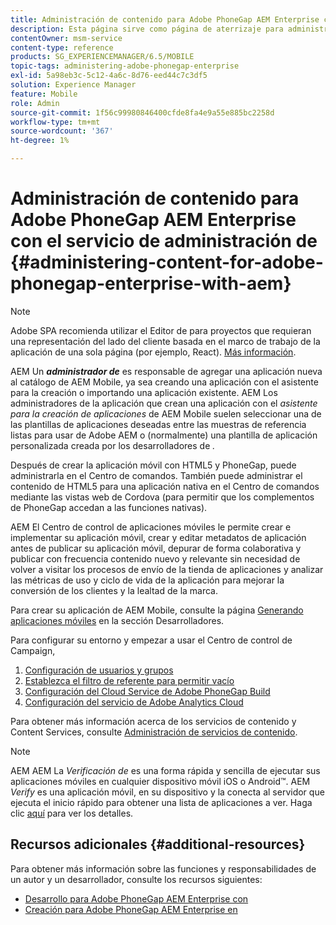 ```yaml
---
title: Administración de contenido para Adobe PhoneGap AEM Enterprise con el servicio de administración de
description: Esta página sirve como página de aterrizaje para administrar Adobe PhoneGap Enterprise.
contentOwner: msm-service
content-type: reference
products: SG_EXPERIENCEMANAGER/6.5/MOBILE
topic-tags: administering-adobe-phonegap-enterprise
exl-id: 5a98eb3c-5c12-4a6c-8d76-eed44c7c3df5
solution: Experience Manager
feature: Mobile
role: Admin
source-git-commit: 1f56c99980846400cfde8fa4e9a55e885bc2258d
workflow-type: tm+mt
source-wordcount: '367'
ht-degree: 1%

---
```


# Administración de contenido para Adobe PhoneGap AEM Enterprise con el servicio de administración de {#administering-content-for-adobe-phonegap-enterprise-with-aem}

>[!NOTE]
>
>Adobe SPA recomienda utilizar el Editor de para proyectos que requieran una representación del lado del cliente basada en el marco de trabajo de la aplicación de una sola página (por ejemplo, React). [Más información](/help/sites-developing/spa-overview.md).

AEM Un ***administrador de*** es responsable de agregar una aplicación nueva al catálogo de AEM Mobile, ya sea creando una aplicación con el asistente para la creación o importando una aplicación existente. AEM Los administradores de la aplicación que crean una aplicación con el *asistente para la creación de aplicaciones* de AEM Mobile suelen seleccionar una de las plantillas de aplicaciones deseadas entre las muestras de referencia listas para usar de Adobe AEM o (normalmente) una plantilla de aplicación personalizada creada por los desarrolladores de *.*

Después de crear la aplicación móvil con HTML5 y PhoneGap, puede administrarla en el Centro de comandos. También puede administrar el contenido de HTML5 para una aplicación nativa en el Centro de comandos mediante las vistas web de Cordova (para permitir que los complementos de PhoneGap accedan a las funciones nativas).

AEM El Centro de control de aplicaciones móviles le permite crear e implementar su aplicación móvil, crear y editar metadatos de aplicación antes de publicar su aplicación móvil, depurar de forma colaborativa y publicar con frecuencia contenido nuevo y relevante sin necesidad de volver a visitar los procesos de envío de la tienda de aplicaciones y analizar las métricas de uso y ciclo de vida de la aplicación para mejorar la conversión de los clientes y la lealtad de la marca.

Para crear su aplicación de AEM Mobile, consulte la página [Generando aplicaciones móviles](/help/mobile/building-app-mobile-phonegap.md) en la sección Desarrolladores.

Para configurar su entorno y empezar a usar el Centro de control de Campaign,

1. [Configuración de usuarios y grupos](/help/mobile/configure-users-groups.md)
1. [Establezca el filtro de referente para permitir vacío](/help/mobile/setting-referrer-filter-empty.md)
1. [Configuración del Cloud Service de Adobe PhoneGap Build](/help/mobile/configure-phonegap-build-cloud.md)
1. [Configuración del servicio de Adobe Analytics Cloud](/help/mobile/configure-adobe-mobile-cloud-service.md)

Para obtener más información acerca de los servicios de contenido y Content Services, consulte [Administración de servicios de contenido](/help/mobile/developing-content-services.md).

>[!NOTE]
>
>AEM AEM La *Verificación de* es una forma rápida y sencilla de ejecutar sus aplicaciones móviles en cualquier dispositivo móvil iOS o Android™. AEM *Verify* es una aplicación móvil, en su dispositivo y la conecta al servidor que ejecuta el inicio rápido para obtener una lista de aplicaciones a ver. Haga clic [aquí](/help/mobile/phonegap-mobile-quickstart.md) para ver los detalles.

## Recursos adicionales {#additional-resources}

Para obtener más información sobre las funciones y responsabilidades de un autor y un desarrollador, consulte los recursos siguientes:

* [Desarrollo para Adobe PhoneGap AEM Enterprise con](/help/mobile/developing-in-phonegap.md)
* [Creación para Adobe PhoneGap AEM Enterprise en](/help/mobile/phonegap.md)

